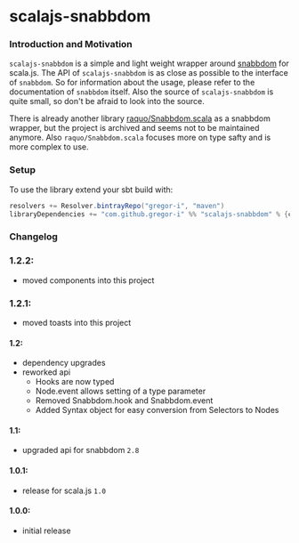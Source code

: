 # scalajs-snabbdom

### Introduction and Motivation

`scalajs-snabbdom` is a simple and light weight wrapper around [snabbdom](https://github.com/snabbdom/snabbdom) for scala.js.
The API of `scalajs-snabbdom` is as close as possible to the interface of `snabbdom`.
So for information about the usage, please refer to the documentation of `snabbdom` itself.
Also the source of `scalajs-snabbdom` is quite small, so don't be afraid to look into the source.  

There is already another library [raquo/Snabbdom.scala](https://github.com/raquo/Snabbdom.scala) as a snabbdom wrapper, 
but the project is archived and seems not to be maintained anymore. Also `raquo/Snabbdom.scala` focuses more on type safty and is more complex to use.

### Setup

To use the library extend your sbt build with:
```sbt
resolvers += Resolver.bintrayRepo("gregor-i", "maven")
libraryDependencies += "com.github.gregor-i" %% "scalajs-snabbdom" % {current-version}
```


### Changelog

### 1.2.2:
- moved components into this project

### 1.2.1:
- moved toasts into this project 

#### 1.2:
- dependency upgrades
- reworked api
    - Hooks are now typed
    - Node.event allows setting of a type parameter
    - Removed Snabbdom.hook and Snabbdom.event
    - Added Syntax object for easy conversion from Selectors to Nodes

#### 1.1:
- upgraded api for snabbdom `2.8`

#### 1.0.1:
- release for scala.js `1.0`

#### 1.0.0:
- initial release
